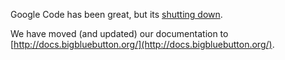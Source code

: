 Google Code has been great,  but its [shutting down](http://google-opensource.blogspot.ca/2015/03/farewell-to-google-code.html).

We have moved (and updated) our documentation to [http://docs.bigbluebutton.org/](http://docs.bigbluebutton.org/).